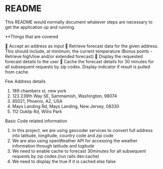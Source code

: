 # README

This README would normally document whatever steps are necessary to get the
application up and running.

**Things that are covered

 Accept an address as input
 Retrieve forecast data for the given address. This should include, at minimum, the current temperature (Bonus points - Retrieve high/low and/or extended forecast)
 Display the requested forecast details to the user
 Cache the forecast details for 30 minutes for all subsequent requests by zip codes. Display indicator if result is pulled from cache.

Few Address details
1. 189 chambers st, new york
2. 123 239th Way SE, Sammamish, Washington, 98074
3. 85021, Phoenix, AZ, USA
4. Mays Landing Rd, Mays Landing, New Jersey, 08330
5. 112 Ouklip Rd, Wilro Park

Basic Code related information
1. In this project, we are using geocoder services to convert full address into latitude, longitude, country code and zip code
2. We are also using openWeather API for accessing the weather information through latitude and logitude
3. We need to enable cache to forecast 30minutes for all subsequent requests by zip codes.(run rails dev:cache)
4. We need to display the true if it is cached else false

